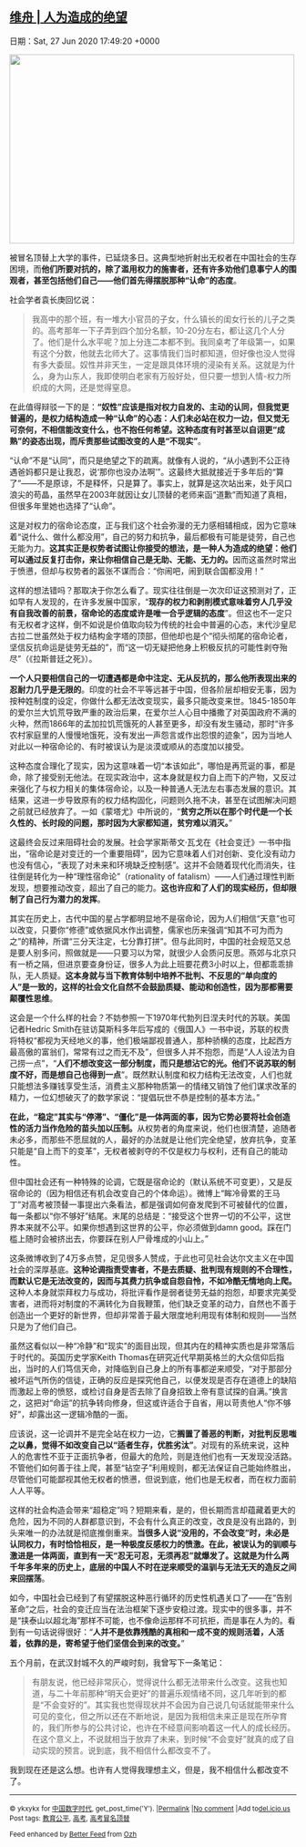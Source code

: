 [维舟 | 人为造成的绝望](https://chinadigitaltimes.net/chinese/2020/06/%e7%bb%b4%e8%88%9f-%e4%ba%ba%e4%b8%ba%e9%80%a0%e6%88%90%e7%9a%84%e7%bb%9d%e6%9c%9b/)
------
日期：Sat, 27 Jun 2020 17:49:20 +0000

<p><img class="alignnone size-full wp-image-648527" src="https://chinadigitaltimes.net/chinese/files/2020/06/Screenshot-2020-06-27-at-13.46.48-e1593280021893.png" alt="" width="500" height="332" /></p><p>被冒名顶替上大学的事件，已延烧多日。这典型地折射出无权者在中国社会的生存困境，而<strong>他们所要对抗的，除了滥用权力的施害者，还有许多劝他们息事宁人的围观者，甚至包括他们自己——他们首先得摆脱那种“认命”的态度</strong>。</p><p>社会学者袁长庚回忆说：</p><blockquote class="" data-type="2" data-url="" data-author-name="" data-source-title=""><section class="">我高中的那个班，有一堆大小官员的子女，什么镇长的闺女行长的儿子之类的。高考那年一下子弄到四个加分名额，10-20分左右，都让这几个人分了。他们是什么水平呢？加上分连二本都不到。我同桌考了年级第一，如果有这个分数，他就去北师大了。这事情我们当时都知道，但好像也没人觉得有多大委屈。奴性并非天生，一定是跟具体环境的浸染有关系。这就是为什么，身为山东人，我即使明白老家有万般好处，但只要一想到人情-权力所织成的大网，还是觉得窒息。</p></section></blockquote><p>在此值得辩驳一下的是：<strong>“奴性”应该是指对权力自发的、主动的认同，但我觉更普遍的，是权力结构造成一种“认命”的心态：人们未必站在权力一边，但又觉无可奈何，不相信能改变什么，也不抱任何希望。这种态度有时甚至以自诩更“成熟”的姿态出现，而斥责那些试图改变的人是“不现实”</strong>。</p><p>“认命”不是“认同”，而只是绝望之下的疏离。就像有人说的，“从小遇到不公正待遇爸妈都只是让我忍，说‘那你也没办法啊’”。这最终大抵就接近于多年后的“算了”——不是原谅，不是释怀，只是算了。事实上，就算是这次站出来，处于风口浪尖的苟晶，虽然早在2003年就因让女儿顶替的老师来函“道歉”而知道了真相，但很多年里她也选择了“认命”。</p><p>这是对权力的宿命论态度，正与我们这个社会弥漫的无力感相辅相成，因为它意味着“说什么、做什么都没用”，自己的努力和抗争，最后都极有可能是徒劳，自己也无能为力。<strong>这其实正是权势者试图让你接受的想法，是一种人为造成的绝望：他们可以通过反复打击你，来让你相信自己是无助、无能、无力的。</strong>因而这虽然时常出于愤懑，但却与权势者的嚣张不谋而合：“你闹吧，闹到联合国都没用！”</p><p>这样的想法错吗？那取决于你怎么看了。现实往往倒是一次次印证这预测对了，正如早有人发现的，在许多发展中国家，“<strong>现存的权力和剥削模式意味着穷人几乎没有自我改善的前景，宿命论的态度或许是唯一合乎逻辑的态度</strong>”。但这也不一定只有无权者才这样，倒不如说是价值取向较为传统的社会中普遍的心态，末代沙皇尼古拉二世虽然处于权力结构金字塔的顶部，但他却也是个“彻头彻尾的宿命论者，坚信反抗命运是徒劳无益的”，而“这一切无疑把他身上积极反抗的可能性剥夺殆尽”（《拉斯普廷之死》）。</p><p><strong>一个人只要相信自己的一切遭遇都是命中注定、无从反抗的，那么他所表现出来的忍耐力几乎是无限的</strong>。印度的社会不平等远甚于中国，但各阶层却相安无事，因为按种姓制度的设定，你做什么都无法改变现实，最多只能改变来世。1845-1850年的爱尔兰大饥荒导致严重的政治后果，在爱尔兰人心目中播撒了对英国政府不满的火种，然而1866年的孟加拉饥荒饿死的人甚至更多，却没有发生骚动，那时“许多农村家庭里的人慢慢地饿死，没有发出一声怨言或作出怨恨的迹象”，因为当地人对此以一种宿命论的、有时被误认为是淡漠或顺从的态度加以接受。</p><p>这种态度合理化了现实，因为这意味着一切“本该如此”，哪怕是再荒诞的事，都是命，除了接受别无他法。在现实政治中，这本身就是权力自上而下的产物，又反过来强化了与权力相关的集体宿命论，以及一种普通人无法左右事态发展的意识。其结果，这进一步导致原有的权力结构固化，问题则久拖不决，甚至在试图解决问题之前就已经放弃了。一如《蒙塔尤》中所说的，“<strong>贫穷之所以在那个时代是一个长久性的、长时段的问题，那时因为大家都知道，贫穷难以消灭。</strong>”</p><p>这最终会反过来阻碍社会的发展。社会学家斯蒂文·瓦戈在《社会变迁》一书中指出，“宿命论是对变迁的一个重要阻碍”，因为它意味着人们对创新、变化没有动力也没有信心，“表现了对未来和环境缺乏控制感”。这并不会随着现代化而消失，往往倒是转化为一种“理性宿命论”（rationality of fatalism）——人们通过理性判断发现，想要推动改变，超出了自己的能力。<strong>这也许应和了人们的现实经历，但却限制了自己行为潜力的发挥</strong>。</p><p>其实在历史上，古代中国的星占学都明显地不是宿命论，因为人们相信“天意”也可以改变，只要你“修德”或依据风水作出调整，儒家也历来强调“知其不可为而为之”的精神，所谓“三分天注定，七分靠打拼”。但与此同时，中国的社会规范又总是要人别多问，照做就是——只要习以为常，就很少人会质问反思。燕郊与北京只有一桥之隔，但进京要查身份证，很多人为此上班要花费3小时以上，但都乖乖排队，无人质疑。<strong>这本身就与当下教育体制中培养不批判、不反思的“单向度的人”是一致的，这样的社会文化自然不会鼓励质疑、能动和创造性，因为那都需要颠覆性思维</strong>。</p><p>这会是一个什么样的社会？不妨参照一下1970年代勃列日涅夫时代的苏联。美国记者Hedric Smith在驻访莫斯科多年后写成的《俄国人》一书中说，苏联的权贵将特权“都视为天经地义的事，他们极端鄙视普通人，那种骄横的态度，比起西方最高傲的富翁们，常常有过之而无不及”，但很多人并不抱怨，而是“人人设法为自己捞一点”，“<strong>人们不想改变这一部分制度，而只是想沾它的光。他们不说苏联的制度不好，而是想自己也得到一点</strong>”。既然默认制度和权力结构无法改变，人们也就只能想法多赚钱享受生活，消费主义那种物质第一的情绪又销蚀了他们谋求改革的精力，一位幻想破灭了的数学家说：“提倡玩世不恭是控制的基本方法。”</p><p><strong>在此，“稳定”其实与“停滞”、“僵化”是一体两面的事，因为它势必要将社会创造性的活力当作危险的苗头加以压制。</strong>从权势者的角度来说，他们也很清楚，追随者未必多，而那些不愿屈就的人，最好的办法就是让他们完全绝望，放弃抗争，变革只能是“自上而下的变革”，无权者被剥夺的不仅是权力与权利，还有自己的能动性。</p><p>但中国社会还有一种特殊的论调，它既是宿命论的（默认系统不可变更），又是反宿命论的（因为相信还有机会改变自己的个体命运）。微博上“眸冷骨累的王马丁”对高考被顶替一事提出六条看法，都是强调如何奋发爬到不可被替代的位置，每一条都以“你不够好”结尾。末尾的总结是：“接受这个世界一切的不公平，这世界本来就不公平。如果你想遇到这世界的公平，你必须做到damn good。踩在门槛上随时会被挤出去，你要踩在别人尸骨堆成的小山上。”</p><p>这条微博收到了4万多点赞，足见很多人赞成，于此也可见社会达尔文主义在中国社会的深厚基底。<strong>这种论调指责受害者，不是去质疑、批判现有规则的不合理性，而默认它是无法改变的，因而与其费力抗争或自怨自怜，不如冷酷无情地向上爬。</strong>这种人本身就崇拜权力与成功，将批评看作是弱者徒劳无益的抱怨，却要求完美受害者，进而将对制度的不满转化为自我鞭策，他们缺乏变革的动力，自然也不善于创造出一个更好的新世界，但却非常善于最大限度地利用现有体制和规则——当然只是为了他们自己。</p><p>虽然这看似以一种“冷静”和“现实”的面目出现，但其内在的精神实质也是非常落后于时代的。英国历史学家Keith Thomas在研究近代早期英格兰的大众信仰后指出，当时的人们笃信天命，对降临到自己身上的所有事都逆来顺受，“对于那部分被坏运气所伤的信徒，正确的反应是探究他自己，以便发现是否存在道德上的缺陷而激起上帝的愤怒，或检讨自身是否去除了自身招致上帝有意试探的自满。”换言之，这把对“命运”的抗争转向修身，但这或许适合于自省，用以苛责他人“你不够好”，却露出这一逻辑冷酷的一面。</p><p>应该说，这一论调并不是完全站在权力一边，它<strong>搁置了善恶的判断，对批判反思嗤之以鼻，觉得不如改变自己以“适者生存，优胜劣汰”</strong>。对现有的系统来说，这种人的危害性不亚于正面抗争者，但最大的危险，则是连他们也有一天发现没活路。不管他们如何善于往上爬，甚至“钻空子”利用规则，都无法保证自己能始终胜出，尽管他们可能鄙视其他无权者的愤懑，但说到底，他们也是无权者，而在权力面前人人平等。</p><p>这样的社会构造会带来“超稳定”吗？短期来看，是的，但长期而言却蕴藏着更大的危险，因为不同的人群都意识到，不会有什么真正的改变，改良是没有出路的，到头来唯一的办法就是彻底推倒重来。<strong>当很多人说“没用的，不会改变”时，未必是认同权力，有时恰恰相反，是一种极度反感权力的愤激。在此，被误认为的驯顺与激进是一体两面，直到有一天“忍无可忍，无须再忍”就爆发了。这就是为什么两千年多年来的历史上，底层的中国人不时在逆来顺受的温驯与无法无天的造反之间来回摆荡</strong>。</p><p>如今，中国社会已经到了有望摆脱这种恶行循环的历史性机遇关口了——在“告别革命”之后，社会的变迁应当在法治框架下逐步安稳过渡。现实中的很多事，并不是“挟泰山以超北海”那样不可能，也不像命运那样不可抗拒，而是事在人为的。看到有一句话说得很好：“<strong>人并不是依靠残酷的真相和一成不变的规则活着，人活着，依靠的是，寄希望于他们坚信会到来的改变。</strong>”</p><p>五个月前，在武汉封城不久的严峻时刻，我曾写下一条笔记：</p><blockquote class="" data-type="2" data-url="" data-author-name="" data-source-title=""><section class="">有朋友说，他已经非常灰心，觉得说什么都无法带来什么改变。这我也知道，与二十年前那种“明天会更好”的普遍乐观情绪不同，这几年听到的都是“不会变好的”。其实我也觉得现状并不会因为自己说几句话就能带来什么可见的变化，但之所以还在不断地说，是因为我相信未来正是现在所孕育的，我们所参与的公共讨论，也许在不经意间影响着这一代人的成长经历。在这个意义上，不说就相当于放弃了未来，到时候“不会变好”就真的成了自动实现的预言。说到底，我不相信什么都改变不了。</p></section></blockquote><p>我到现在还是这么想。也许有人觉得我理想主义，但是，我不相信什么都改变不了。</p><hr /><p><small>&copy; ykxykx for <a href="https://chinadigitaltimes.net/chinese">中国数字时代</a>, get_post_time('Y'). |<a href="https://chinadigitaltimes.net/chinese/2020/06/%e7%bb%b4%e8%88%9f-%e4%ba%ba%e4%b8%ba%e9%80%a0%e6%88%90%e7%9a%84%e7%bb%9d%e6%9c%9b/">Permalink</a> |<a href="https://chinadigitaltimes.net/chinese/2020/06/%e7%bb%b4%e8%88%9f-%e4%ba%ba%e4%b8%ba%e9%80%a0%e6%88%90%e7%9a%84%e7%bb%9d%e6%9c%9b/#comments">No comment</a> |Add to<a href="http://del.icio.us/post?url=https://chinadigitaltimes.net/chinese/2020/06/%e7%bb%b4%e8%88%9f-%e4%ba%ba%e4%b8%ba%e9%80%a0%e6%88%90%e7%9a%84%e7%bb%9d%e6%9c%9b/&amp;title=维舟 | 人为造成的绝望">del.icio.us</a><br/>Post tags: <a href="https://chinadigitaltimes.net/chinese/tag/%e6%95%99%e8%82%b2%e5%85%ac%e5%b9%b3/" rel="tag">教育公平</a>, <a href="https://chinadigitaltimes.net/chinese/tag/%e9%ab%98%e8%80%83/" rel="tag">高考</a>, <a href="https://chinadigitaltimes.net/chinese/tag/%e9%ab%98%e8%80%83%e5%86%92%e5%90%8d%e9%a1%b6%e6%9b%bf/" rel="tag">高考冒名顶替</a><br/></small></p><p><small>Feed enhanced by <a href='http://planetozh.com/blog/my-projects/wordpress-plugin-better-feed-rss/'>Better Feed</a> from  <a href='http://planetozh.com/blog/'>Ozh</a></small></p>
